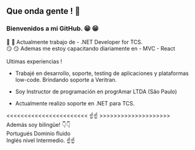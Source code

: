 
## Que onda gente !  :wave:
### Bienvenidos a mi GitHub. :grin: :grin:
 :eyes: :eyes: Actualmente trabajo de - .NET  Developer for TCS.
<br>
:smirk: :smirk: Ademas me estoy capacitando diariamente en - MVC - React
<br>
<br>
                 Ultimas experiencias !

- Trabajé en desarrollo, soporte, testing de aplicaciones y plataformas low-code. Brindando soporte a Veritran.

- Soy Instructor de programación en progrAmar LTDA (São Paulo)

- Actualmente realizo soporte en .NET para TCS.

<<<<<<<<<<<<<<<<<<<<<<< :point_up::point_up: >>>>>>>>>>>>>>>>>>>>
<br>
Además soy bilingüe!
:point_down::point_down:
<br>
Portugués Dominio fluido<br>  Inglés nivel Intermedio.
:point_up::point_up:





